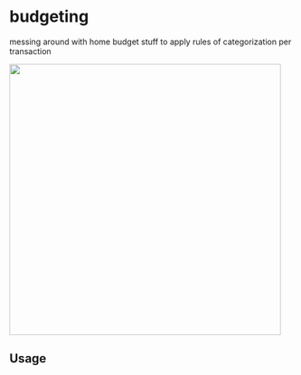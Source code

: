 # budgeting

messing around with home budget stuff to apply rules of categorization per transaction

<p>
  <img src="https://media.giphy.com/media/v9T3IGozcPT9ArLXhT/giphy.gif" width="480" height="480">
</p>

## Usage